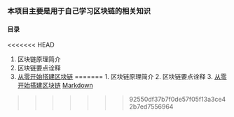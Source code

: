 ### 本项目主要是用于自己学习区块链的相关知识
#### 目录
<<<<<<< HEAD
  1. 区块链原理简介
  2. 区块链要点诠释
  3. [从零开始搭建区块链](https://github.com/Lubovzcw/Blockchain/blob/master/Blockchain.py)
=======
	1. 区块链原理简介
	2. 区块链要点诠释
	3. [从零开始搭建区块链](https://github.com/Lubovzcw/Blockchain/blob/master/Blockchain.py)
	[Markdown](http://blog.csdn.net/zhaokaiqiang1992)
>>>>>>> 92550df37b7f0de57f05f13a3ce42b7ed7556964
